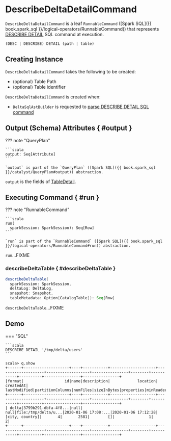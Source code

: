 # DescribeDeltaDetailCommand

`DescribeDeltaDetailCommand` is a leaf `RunnableCommand` ([Spark SQL]({{ book.spark_sql }}/logical-operators/RunnableCommand)) that represents [DESCRIBE DETAIL](../../sql/DeltaSqlAstBuilder.md#visitDescribeDeltaDetail) SQL command at execution.

```text
(DESC | DESCRIBE) DETAIL (path | table)
```

## Creating Instance

`DescribeDeltaDetailCommand` takes the following to be created:

* <span id="path"> (optional) Table Path
* <span id="tableIdentifier"> (optional) Table identifier

`DescribeDeltaDetailCommand` is created when:

* `DeltaSqlAstBuilder` is requested to [parse DESCRIBE DETAIL SQL command](../../sql/DeltaSqlAstBuilder.md#visitDescribeDeltaDetail)

## Output (Schema) Attributes { #output }

??? note "QueryPlan"

    ```scala
    output: Seq[Attribute]
    ```

    `output` is part of the `QueryPlan` ([Spark SQL]({{ book.spark_sql }}/catalyst/QueryPlan#output)) abstraction.

`output` is the fields of [TableDetail](TableDetail.md).

## Executing Command { #run }

??? note "RunnableCommand"

    ```scala
    run(
      sparkSession: SparkSession): Seq[Row]
    ```

    `run` is part of the `RunnableCommand` ([Spark SQL]({{ book.spark_sql }}/logical-operators/RunnableCommand#run)) abstraction.

`run`...FIXME

### describeDeltaTable { #describeDeltaTable }

```scala
describeDeltaTable(
  sparkSession: SparkSession,
  deltaLog: DeltaLog,
  snapshot: Snapshot,
  tableMetadata: Option[CatalogTable]): Seq[Row]
```

`describeDeltaTable`...FIXME

## Demo

=== "SQL"

    ```scala
    DESCRIBE DETAIL '/tmp/delta/users'
    ```

```text
scala> q.show
+------+--------------------+----+-----------+--------------------+--------------------+-------------------+----------------+--------+-----------+----------+----------------+----------------+
|format|                  id|name|description|            location|           createdAt|       lastModified|partitionColumns|numFiles|sizeInBytes|properties|minReaderVersion|minWriterVersion|
+------+--------------------+----+-----------+--------------------+--------------------+-------------------+----------------+--------+-----------+----------+----------------+----------------+
| delta|3799b291-dbfa-4f8...|null|       null|file:/tmp/delta/u...|2020-01-06 17:08:...|2020-01-06 17:12:28| [city, country]|       4|       2581|        []|               1|               2|
+------+--------------------+----+-----------+--------------------+--------------------+-------------------+----------------+--------+-----------+----------+----------------+----------------+
```
